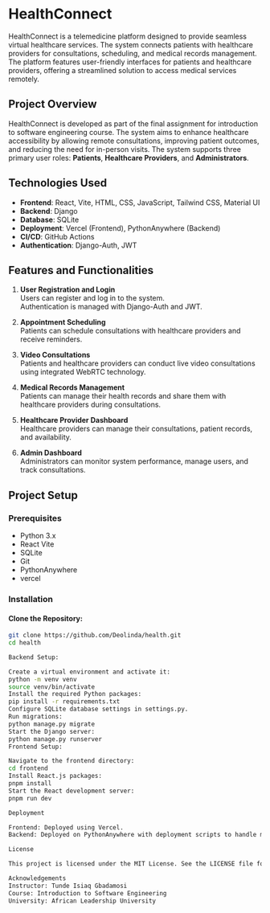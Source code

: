 # HealthConnect

HealthConnect is a telemedicine platform designed to provide seamless virtual healthcare services. The system connects patients with healthcare providers for consultations, scheduling, and medical records management. The platform features user-friendly interfaces for patients and healthcare providers, offering a streamlined solution to access medical services remotely.

## Project Overview
HealthConnect is developed as part of the final assignment for introduction to software engineering course. The system aims to enhance healthcare accessibility by allowing remote consultations, improving patient outcomes, and reducing the need for in-person visits. The system supports three primary user roles: **Patients**, **Healthcare Providers**, and **Administrators**.

## Technologies Used
- **Frontend**: React, Vite, HTML, CSS, JavaScript, Tailwind CSS, Material UI
- **Backend**: Django
- **Database**: SQLite
- **Deployment**: Vercel (Frontend), PythonAnywhere (Backend)
- **CI/CD**: GitHub Actions
- **Authentication**: Django-Auth, JWT

## Features and Functionalities
1. **User Registration and Login**  
   Users can register and log in to the system.  
   Authentication is managed with Django-Auth and JWT.

2. **Appointment Scheduling**  
   Patients can schedule consultations with healthcare providers and receive reminders.

3. **Video Consultations**  
   Patients and healthcare providers can conduct live video consultations using integrated WebRTC technology.

4. **Medical Records Management**  
   Patients can manage their health records and share them with healthcare providers during consultations.

5. **Healthcare Provider Dashboard**  
   Healthcare providers can manage their consultations, patient records, and availability.

6. **Admin Dashboard**  
   Administrators can monitor system performance, manage users, and track consultations.

## Project Setup

### Prerequisites
- Python 3.x
- React Vite
- SQLite
- Git
- PythonAnywhere
- vercel

### Installation

#### Clone the Repository:
```bash
git clone https://github.com/Deolinda/health.git
cd health

Backend Setup:

Create a virtual environment and activate it:
python -m venv venv
source venv/bin/activate
Install the required Python packages:
pip install -r requirements.txt
Configure SQLite database settings in settings.py.
Run migrations:
python manage.py migrate
Start the Django server:
python manage.py runserver
Frontend Setup:

Navigate to the frontend directory:
cd frontend
Install React.js packages:
pnpm install
Start the React development server:
pnpm run dev

Deployment

Frontend: Deployed using Vercel.
Backend: Deployed on PythonAnywhere with deployment scripts to handle migrations and restart the server.

License

This project is licensed under the MIT License. See the LICENSE file for details.

Acknowledgements
Instructor: Tunde Isiaq Gbadamosi
Course: Introduction to Software Engineering
University: African Leadership University

